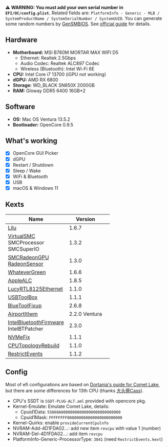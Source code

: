 ⚠️ **WARNING: You must add your own serial number in `EFI/OC/config.plist`.** Related fields are: `PlatformInfo - Generic - MLB / SystemProductName / SystemSerialNumber / SystemUUID`. You can generate some random numbers by [GenSMBIOS](https://github.com/corpnewt/GenSMBIOS). See [official guide](https://dortania.github.io/OpenCore-Install-Guide/config.plist/comet-lake.html#platforminfo) for details.

## Hardware

- **Motherboard:** MSI B760M MORTAR MAX WIFI D5
  - Ethernet: Realtek 2.5Gbps
  - Audio Codec: Realtek ALC897 Codec
  - Wireless (Bluetooth): Intel Wi-Fi 6E
- **CPU:** Intel Core i7 13700 (iGPU not working)
- **dGPU:** AMD RX 6800
- **Storage:** WD_BLACK SN850X 2000GB
- **RAM:** Gloway DDR5 6400 16GB*2

## Software

- **OS:** Mac OS Ventura 13.5.2
- **Bootloader:** OpenCore 0.9.5

## What's working

- [x] OpenCore GUI Picker
- [x] dGPU
- [x] Restart / Shutdown
- [x] Sleep / Wake
- [x] WiFi & Bluetooth
- [x] USB
- [x] macOS & Windows 11

## Kexts

| Name                                                         | Version       |      |
| ------------------------------------------------------------ | ------------- | ---- |
| [Lilu](https://github.com/acidanthera/Lilu/releases)         | 1.6.7         |      |
| [VirtualSMC](https://github.com/acidanthera/VirtualSMC/releases)<br />SMCProcessor<br />SMCSuperIO | 1.3.2         |      |
| [SMCRadeonGPU<br />RadeonSensor](https://github.com/NootInc/RadeonSensor/releases) | 1.3.0         |      |
| [WhateverGreen](https://github.com/acidanthera/WhateverGreen/releases) | 1.6.6         |      |
| [AppleALC](https://github.com/acidanthera/AppleALC/releases) | 1.8.5         |      |
| [LucyRTL8125Ethernet](https://www.insanelymac.com/forum/files/file/1004-lucyrtl8125ethernet/) | 1.1.0         |      |
| [USBToolBox](https://github.com/USBToolBox/kext)             | 1.1.1         |      |
| [BlueToolFixup](https://github.com/acidanthera/BrcmPatchRAM/releases) | 2.6.8         |      |
| [AirportItlwm](https://github.com/OpenIntelWireless/itlwm/releases) | 2.2.0 Ventura |      |
| [IntelBluetoothFirmware](https://github.com/OpenIntelWireless/IntelBluetoothFirmware/releases)<br />IntelBTPatcher | 2.3.0         |      |
| [NVMeFix](https://github.com/acidanthera/NVMeFix/releases)   | 1.1.1         |      |
| [CPUTopologyRebuild](https://github.com/b00t0x/CpuTopologyRebuild) | 1.1.0         |      |
| [RestrictEvents](https://github.com/acidanthera/RestrictEvents) | 1.1.2         |      |

## Config

Most of efi configurations are based on [Dortania's guide for Comet Lake](https://dortania.github.io/OpenCore-Install-Guide/config.plist/comet-lake.html#acpi), but there are some differences for 13th CPU (thanks [大头蔡Cass](https://www.youtube.com/watch?v=qcOpeg9E1fQ)).

- CPU's SSDT is `SSDT-PLUG-ALT.aml` provided with opencore pkg.
- Kernel-Emulate: Emulate Comet Lake, details:
  - Cpuid1Data: `55060A00000000000000000000000000`
  - Cpuid1Mask: `FFFFFFFF000000000000000000000000`
- Kernel-Quirks: enable `provideCurrentCpulnfo`
- NVRAM-Add-4D1FDA02...: add new item `revcpu` with value 1 (number)
- NVRAM-Del-4D1FDA02...: add item `revcpu`
- PlatformInfo-Generic-ProcessorType: `3841` (need `RestrictEvents.kext`)
